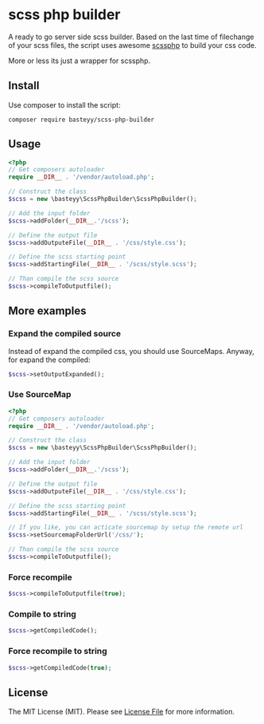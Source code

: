# scss php builder

A ready to go server side scss builder. Based on the last time of filechange of your scss files, the script uses awesome [scssphp](https://github.com/scssphp/scssphp) to build your css code.

More or less its just a wrapper for scssphp.

## Install

Use composer to install the script:

```composer require basteyy/scss-php-builder```

## Usage

```php
<?php
// Get composers autoloader
require __DIR__ . '/vendor/autoload.php';

// Construct the class
$scss = new \basteyy\ScssPhpBuilder\ScssPhpBuilder();

// Add the input folder
$scss->addFolder(__DIR__.'/scss');

// Define the output file
$scss->addOutputeFile(__DIR__ . '/css/style.css');

// Define the scss starting point
$scss->addStartingFile(__DIR__ . '/scss/style.scss');

// Than compile the scss source
$scss->compileToOutputfile();
 ```

## More examples

### Expand the compiled source

Instead of expand the compiled css, you should use SourceMaps. Anyway, for expand the compiled:

```php
$scss->setOutputExpanded();
 ```

### Use SourceMap
```php
<?php
// Get composers autoloader
require __DIR__ . '/vendor/autoload.php';

// Construct the class
$scss = new \basteyy\ScssPhpBuilder\ScssPhpBuilder();

// Add the input folder
$scss->addFolder(__DIR__.'/scss');

// Define the output file
$scss->addOutputeFile(__DIR__ . '/css/style.css');

// Define the scss starting point
$scss->addStartingFile(__DIR__ . '/scss/style.scss');

// If you like, you can acticate sourcemap by setup the remote url
$scss->setSourcemapFolderUrl('/css/');

// Than compile the scss source
$scss->compileToOutputfile();
 ```


### Force recompile
```php
$scss->compileToOutputfile(true);
 ```

### Compile to string
```php
$scss->getCompiledCode();
 ```

### Force recompile to string
```php
$scss->getCompiledCode(true);
 ```

## License

The MIT License (MIT). Please see [License File](https://github.com/basteyy/scss-php-builder/blob/master/LICENSE) for more information.
